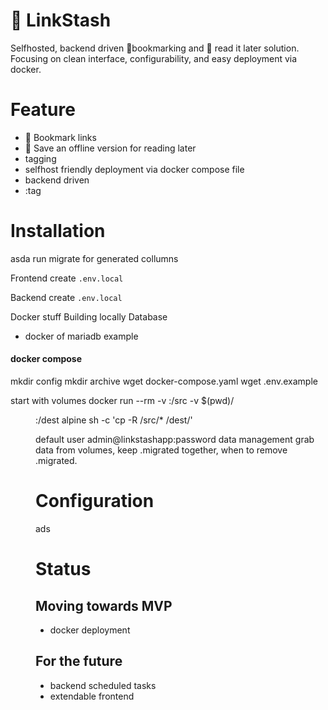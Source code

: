 # :bookmark: LinkStash
Selfhosted, backend driven :bookmark:bookmarking and :book: read it later solution. Focusing on clean interface, configurability, and easy deployment via docker. 
# Feature
- :bookmark: Bookmark links
- :book: Save an offline version for reading later
- tagging
- selfhost friendly deployment via docker compose file
- backend driven
- :tag
# Installation
asda
run migrate for generated collumns

Frontend
create ```.env.local```

Backend
create ```.env.local```

Docker stuff
Building locally
Database
- docker of mariadb example

#### docker compose
mkdir config
mkdir archive
wget docker-compose.yaml
wget .env.example

start with volumes
docker run --rm -v <volume>:/src -v $(pwd)/<dir>:/dest alpine sh -c 'cp -R /src/* /dest/'

default user admin@linkstashapp:password
data management
grab data from volumes, 
keep .migrated together, 
when to remove .migrated.

# Configuration
ads

# Status
## Moving towards MVP
- docker deployment
## For the future
- backend scheduled tasks
- extendable frontend
